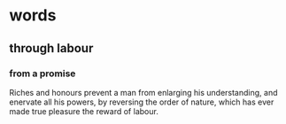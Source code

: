 # words

## through labour

### from a promise

Riches and honours prevent a man from enlarging his understanding, and enervate all his powers, by reversing the order of nature, which has ever made true pleasure the reward of labour.

